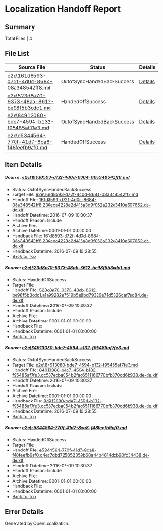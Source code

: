 # <a name='report-top'></a> Localization Handoff Report

## Summary
 Total Files | 4

## File List
 Source File | Status | Details 
 ----------- | ------ | ------- 
 [e2e\161d8593-d72f-4d0d-8684-08a348542ff8.md](https://github.com/OpenLocalizationTestOrg/oltest/blob/926c02d3d37359145f793277b493f352aba0e317/e2e/161d8593-d72f-4d0d-8684-08a348542ff8.md) | OutofSyncHandedBackSuccess | [Details](#928f464c3dc45af6a0bda4ec29803238db646c361)
 [e2e\523d8a70-9373-48ab-8612-be98f5b3cdc1.md](https://github.com/OpenLocalizationTestOrg/oltest/blob/f0859ff3b5fa63b9e2c6e38891d4f12be21d9e15/e2e/523d8a70-9373-48ab-8612-be98f5b3cdc1.md) | HandedOffSuccess | [Details](#75238270b142b021783a339c3625f68970461d4c3)
 [e2e\84913080-bde7-4594-b132-f95485af7fe3.md](https://github.com/OpenLocalizationTestOrg/oltest/blob/926c02d3d37359145f793277b493f352aba0e317/e2e/84913080-bde7-4594-b132-f95485af7fe3.md) | OutofSyncHandedBackSuccess | [Details](#a6eafc6ed0e6235c667c8ba45b92ac6ad9b1f04a4)
 [e2e\e5344564-770f-41d7-8ca8-f48feefb9af0.md](https://github.com/OpenLocalizationTestOrg/oltest/blob/55aa6ccf6186eb1eb79e898b8122adad2d57f8ae/e2e/e5344564-770f-41d7-8ca8-f48feefb9af0.md) | HandedOffSuccess | [Details](#4bb8ed59690c642c80310f99f596ab3d32a176b46)

## Item Details
##### <a name='928f464c3dc45af6a0bda4ec29803238db646c361'></a> Source: [e2e\161d8593-d72f-4d0d-8684-08a348542ff8.md](https://github.com/OpenLocalizationTestOrg/oltest/blob/926c02d3d37359145f793277b493f352aba0e317/e2e/161d8593-d72f-4d0d-8684-08a348542ff8.md)
* Status: OutofSyncHandedBackSuccess
* Target File: [e2e\161d8593-d72f-4d0d-8684-08a348542ff8.md](https://github.com/OpenLocalizationTestOrg/oltest-dede-fly/blob/f4bd20ad97b49a3cca985616755de838b31dfde1/e2e/161d8593-d72f-4d0d-8684-08a348542ff8.md)
* Handoff File: [161d8593-d72f-4d0d-8684-08a348542ff8.236eca4228e2d415a3d9f062a232e3410a607652.de-de.xlf](https://github.com/OpenLocalizationTestOrg/olhandoff-e2e/blob/fbb2d922997fd257e56fa8453ed39b2b8a12efb6/ol-handoff/OpenLocalizationTestOrg/oltest-dede-fly/ci/ht/161d8593-d72f-4d0d-8684-08a348542ff8.236eca4228e2d415a3d9f062a232e3410a607652.de-de.xlf)
* Handoff Datetime: 2016-07-09 10:30:37
* Handoff Reason: Include
* Archive File: 
* Archive Datetime: 0001-01-01 00:00:00
* Handback File: [161d8593-d72f-4d0d-8684-08a348542ff8.236eca4228e2d415a3d9f062a232e3410a607652.de-de.xlf](https://github.com/OpenLocalizationTestOrg/olhandback-e2e/blob/ecbaee014df6eefea12355f423bad1dab7b2bafd/ol-handback/OpenLocalizationTestOrg/oltest-dede-fly/ci/high/161d8593-d72f-4d0d-8684-08a348542ff8.236eca4228e2d415a3d9f062a232e3410a607652.de-de.xlf)
* Handback Datetime: 2016-07-09 10:28:55
* [Back to Top](#report-top)

##### <a name='75238270b142b021783a339c3625f68970461d4c3'></a> Source: [e2e\523d8a70-9373-48ab-8612-be98f5b3cdc1.md](https://github.com/OpenLocalizationTestOrg/oltest/blob/f0859ff3b5fa63b9e2c6e38891d4f12be21d9e15/e2e/523d8a70-9373-48ab-8612-be98f5b3cdc1.md)
* Status: HandedOffSuccess
* Target File: 
* Handoff File: [523d8a70-9373-48ab-8612-be98f5b3cdc1.a1a99282e7519b5e8bd79329e71d5826caf7ec84.de-de.xlf](https://github.com/OpenLocalizationTestOrg/olhandoff-e2e/blob/fbb2d922997fd257e56fa8453ed39b2b8a12efb6/ol-handoff/OpenLocalizationTestOrg/oltest-dede-fly/ci/ht/523d8a70-9373-48ab-8612-be98f5b3cdc1.a1a99282e7519b5e8bd79329e71d5826caf7ec84.de-de.xlf)
* Handoff Datetime: 2016-07-09 10:30:37
* Handoff Reason: Include
* Archive File: 
* Archive Datetime: 0001-01-01 00:00:00
* Handback File: 
* Handback Datetime: 0001-01-01 00:00:00
* [Back to Top](#report-top)

##### <a name='a6eafc6ed0e6235c667c8ba45b92ac6ad9b1f04a4'></a> Source: [e2e\84913080-bde7-4594-b132-f95485af7fe3.md](https://github.com/OpenLocalizationTestOrg/oltest/blob/926c02d3d37359145f793277b493f352aba0e317/e2e/84913080-bde7-4594-b132-f95485af7fe3.md)
* Status: OutofSyncHandedBackSuccess
* Target File: [e2e\84913080-bde7-4594-b132-f95485af7fe3.md](https://github.com/OpenLocalizationTestOrg/oltest-dede-fly/blob/f4bd20ad97b49a3cca985616755de838b31dfde1/e2e/84913080-bde7-4594-b132-f95485af7fe3.md)
* Handoff File: [84913080-bde7-4594-b132-f95485af7fe3.cc537ecba054b2fac6511166770bfb370cd6b938.de-de.xlf](https://github.com/OpenLocalizationTestOrg/olhandoff-e2e/blob/fbb2d922997fd257e56fa8453ed39b2b8a12efb6/ol-handoff/OpenLocalizationTestOrg/oltest-dede-fly/ci/ht/84913080-bde7-4594-b132-f95485af7fe3.cc537ecba054b2fac6511166770bfb370cd6b938.de-de.xlf)
* Handoff Datetime: 2016-07-09 10:30:37
* Handoff Reason: Include
* Archive File: 
* Archive Datetime: 0001-01-01 00:00:00
* Handback File: [84913080-bde7-4594-b132-f95485af7fe3.cc537ecba054b2fac6511166770bfb370cd6b938.de-de.xlf](https://github.com/OpenLocalizationTestOrg/olhandback-e2e/blob/ecbaee014df6eefea12355f423bad1dab7b2bafd/ol-handback/OpenLocalizationTestOrg/oltest-dede-fly/ci/high/84913080-bde7-4594-b132-f95485af7fe3.cc537ecba054b2fac6511166770bfb370cd6b938.de-de.xlf)
* Handback Datetime: 2016-07-09 10:28:55
* [Back to Top](#report-top)

##### <a name='4bb8ed59690c642c80310f99f596ab3d32a176b46'></a> Source: [e2e\e5344564-770f-41d7-8ca8-f48feefb9af0.md](https://github.com/OpenLocalizationTestOrg/oltest/blob/55aa6ccf6186eb1eb79e898b8122adad2d57f8ae/e2e/e5344564-770f-41d7-8ca8-f48feefb9af0.md)
* Status: HandedOffSuccess
* Target File: 
* Handoff File: [e5344564-770f-41d7-8ca8-f48feefb9af0.c4ec7dbd725852359b68a44b4814dcb90fc34438.de-de.xlf](https://github.com/OpenLocalizationTestOrg/olhandoff-e2e/blob/fbb2d922997fd257e56fa8453ed39b2b8a12efb6/ol-handoff/OpenLocalizationTestOrg/oltest-dede-fly/ci/ht/e5344564-770f-41d7-8ca8-f48feefb9af0.c4ec7dbd725852359b68a44b4814dcb90fc34438.de-de.xlf)
* Handoff Datetime: 2016-07-09 10:30:37
* Handoff Reason: Include
* Archive File: 
* Archive Datetime: 0001-01-01 00:00:00
* Handback File: 
* Handback Datetime: 0001-01-01 00:00:00
* [Back to Top](#report-top)


## Error Details

Generated by OpenLocalization.
